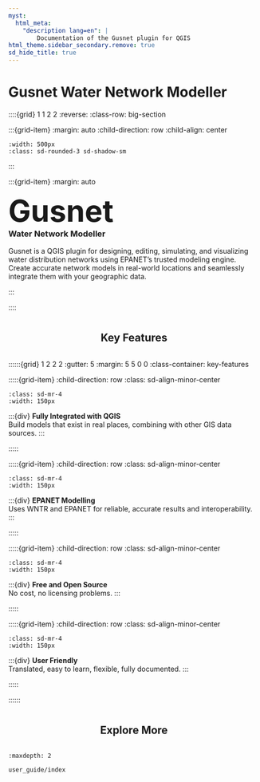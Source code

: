 ```yaml
---
myst:
  html_meta:
    "description lang=en": |
        Documentation of the Gusnet plugin for QGIS
html_theme.sidebar_secondary.remove: true
sd_hide_title: true
---
```

<style>
h2 {
  text-align: center;
  margin-top: 2.5rem;
  margin-bottom: 2rem;
}

.big-section {
  min-height: 90vh
}
.bd-main .bd-content .bd-article-container {
  max-width: 100%;  /* default is 60em */
}
.key-features img {
  max-width: 20vw
}
</style>

# Gusnet Water Network Modeller


::::{grid} 1 1 2 2
:reverse:
:class-row: big-section

:::{grid-item}
:margin: auto
:child-direction: row
:child-align: center

```{image} _static/screenshot.jpg
:width: 500px
:class: sd-rounded-3 sd-shadow-sm
```
:::

:::{grid-item}
:margin: auto

  <h1 style="font-size: 60px; font-weight: bold;margin: 0">Gusnet</h1>
  <h3 style="font-weight: bold; margin-top: 0;">Water Network Modeller</h3>
  Gusnet is a QGIS plugin for designing, editing, simulating, and visualizing water distribution networks using EPANET’s trusted modeling engine. Create accurate network models in real-world locations and seamlessly integrate them with your geographic data.

:::

::::



## Key Features


::::::{grid} 1 2 2 2
:gutter: 5
:margin: 5 5 0 0
:class-container: key-features


:::::{grid-item}
:child-direction: row
:class: sd-align-minor-center

```{image} _static/QGIS_logo_minimal.svg
:class: sd-mr-4
:width: 150px
```

:::{div}
**Fully Integrated with QGIS**<br/>
Build models that exist in real places, combining with other GIS data sources.
:::

:::::

:::::{grid-item}
:child-direction: row
:class: sd-align-minor-center

```{image} _static/water_circle.png
:class: sd-mr-4
:width: 150px
```

:::{div}
**EPANET Modelling**<br/>
Uses WNTR and EPANET for reliable, accurate results and interoperability.
:::

:::::

:::::{grid-item}
:child-direction: row
:class: sd-align-minor-center

```{image} _static/code.svg
:class: sd-mr-4
:width: 150px
```

:::{div}
**Free and Open Source**<br/>
No cost, no licensing problems.
:::

:::::

:::::{grid-item}
:child-direction: row
:class: sd-align-minor-center

```{image} _static/noun-987.svg
:class: sd-mr-4
:width: 150px
```
:::{div}
**User Friendly**<br/>
Translated, easy to learn, flexible, fully documented.
:::

:::::

::::::



## Explore More


```{toctree}
:maxdepth: 2

user_guide/index
```
